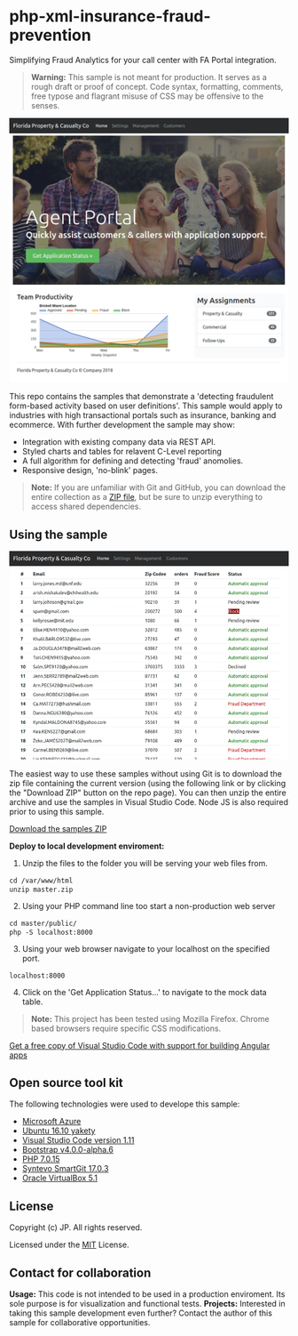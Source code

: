 # php-xml-insurance-fraud-prevention
Simplifying Fraud Analytics for your call center with FA Portal integration.
> **Warning:** This sample is not meant for production. It serves as a rough draft or proof of concept. 
> Code syntax, formatting, comments, free typose and flagrant misuse of CSS may be offensive to the senses.

![Screen shot](https://raw.githubusercontent.com/185SE14THST/php-xml-insurance-fraud-prevention/master/sample.jpg "Sample #1")

This repo contains the samples that demonstrate a 'detecting fraudulent form-based activity based on user definitions'. This sample would apply to industries with high transactional portals such as insurance, banking and ecommerce. With further development the sample may show:
* Integration with existing company data via REST API.
* Styled charts and tables for relavent C-Level reporting
* A full algorithm for defining and detecting 'fraud' anomolies.
* Responsive design, 'no-blink' pages.

> **Note:** If you are unfamiliar with Git and GitHub, you can download the entire collection as a 
> [ZIP file](../../archive/master.zip), but be 
> sure to unzip everything to access shared dependencies. 

## Using the sample

![Screen shot](https://raw.githubusercontent.com/185SE14THST/php-xml-insurance-fraud-prevention/master/sample2.jpg "Sample #2")

The easiest way to use these samples without using Git is to download the zip file containing the current version (using the following link or by clicking the "Download ZIP" button on the repo page). You can then unzip the entire archive and use the samples in Visual Studio Code. Node JS is also required prior to using this sample.

   [Download the samples ZIP](../../archive/master.zip)

   **Deploy to local development enviroment:** 
   1. Unzip the files to the folder you will be serving your web files from.
   ```
cd /var/www/html
unzip master.zip
```
   2. Using your PHP command line too start a non-production web server
```
cd master/public/
php -S localhost:8000
```
   3. Using your web browser navigate to your localhost on the specified port.
```
localhost:8000
```
   4. Click on the 'Get Application Status...' to navigate to the mock data table.
   
> **Note:** This project has been tested using Mozilla Firefox. Chrome based browsers require specific CSS modifications.

[Get a free copy of Visual Studio Code with support for building Angular apps](https://code.visualstudio.com/download)

## Open source tool kit
The following technologies were used to develope this sample:
* [Microsoft Azure](https://azure.microsoft.com/en-us/)
* [Ubuntu 16.10 yakety](https://www.ubuntu.com/)
* [Visual Studio Code version 1.11](https://code.visualstudio.com/)
* [Bootstrap v4.0.0-alpha.6](https://v4-alpha.getbootstrap.com/)
* [PHP 7.0.15](http://php.net/)
* [Syntevo SmartGit 17.0.3](http://www.syntevo.com/smartgit/)
* [Oracle VirtualBox 5.1](https://www.virtualbox.org/)


## License

Copyright (c) JP. All rights reserved.

Licensed under the [MIT](LICENSE.txt) License.

## Contact for collaboration
**Usage:** This code is not intended to be used in a production enviroment. Its sole purpose is for visualization and functional tests.
**Projects:** Interested in taking this sample development even further? Contact the author of this sample for collaborative opportunities.
